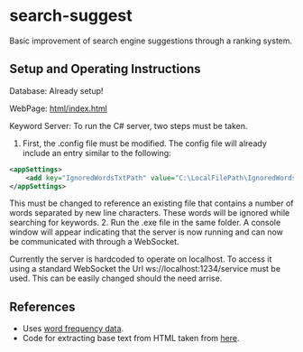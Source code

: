 # search-suggest
Basic improvement of search engine suggestions through a ranking system.

## Setup and Operating Instructions
Database: Already setup!

WebPage: [html/index.html](./html/index.html)

Keyword Server:
To run the C# server, two steps must be taken.
1. First, the .config file must be modified. The config file will already include an entry similar to the following:
```xml
<appSettings>
    <add key="IgnoredWordsTxtPath" value="C:\LocalFilePath\IgnoredWords.txt"/>
</appSettings>
```
This must be changed to reference an existing file that contains a number of words separated by new line characters. These words will be ignored while searching for keywords.
2. Run the .exe file in the same folder. A console window will appear indicating that the server is now running and can now be communicated with through a WebSocket.


Currently the server is hardcoded to operate on localhost. To access it using a standard WebSocket the Url ws://localhost:1234/service must be used. This can be easily changed should the need arrise.
## References
* Uses [word frequency data](http://www.wordfrequency.info/free.asp).
* Code for extracting base text from HTML taken from [here](https://consultrikin.wordpress.com/2013/02/21/c-get-plain-text-from-html-string/).